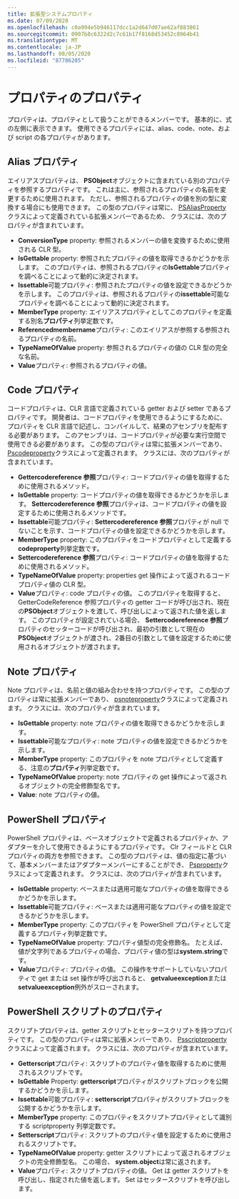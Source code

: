 ```yaml
---
title: 拡張型システムプロパティ
ms.date: 07/09/2020
ms.openlocfilehash: c0a994e5b946117dcc1a2d647d07ae62af883861
ms.sourcegitcommit: 0907b8c6322d2c7c61b17f8168d53452c8964b41
ms.translationtype: MT
ms.contentlocale: ja-JP
ms.lasthandoff: 08/05/2020
ms.locfileid: "87786205"
---
```

# <a name="ets-properties"></a>プロパティのプロパティ

プロパティは、プロパティとして扱うことができるメンバーです。 基本的に、式の左側に表示できます。 使用できるプロパティには、alias、code、note、および script の各プロパティがあります。

## <a name="alias-property"></a>Alias プロパティ

エイリアスプロパティは、 **PSObject**オブジェクトに含まれている別のプロパティを参照するプロパティです。 これは主に、参照されるプロパティの名前を変更するために使用されます。 ただし、参照されるプロパティの値を別の型に変換する場合にも使用できます。 この型のプロパティは常に、 [PSAliasProperty](/dotnet/api/system.management.automation.psaliasproperty)クラスによって定義されている拡張メンバーであるため、 クラスには、次のプロパティが含まれています。

- **ConversionType** property: 参照されるメンバーの値を変換するために使用される CLR 型。
- **IsGettable** property: 参照されたプロパティの値を取得できるかどうかを示します。
  このプロパティは、参照されるプロパティの**IsGettable**プロパティを調べることによって動的に決定されます。
- **Issettable**可能プロパティ: 参照されたプロパティの値を設定できるかどうかを示します。 このプロパティは、参照されるプロパティの**issettable**可能なプロパティを調べることによって動的に決定されます。
- **MemberType** property: エイリアスプロパティとしてこのプロパティを定義する別名**プロパティ**列挙定数です。
- **Referencedmembername**プロパティ: このエイリアスが参照する参照されるプロパティの名前。
- **TypeNameOfValue** property: 参照されるプロパティの値の CLR 型の完全な名前。
- **Value**プロパティ: 参照されるプロパティの値。

## <a name="code-property"></a>Code プロパティ

コードプロパティは、CLR 言語で定義されている getter および setter であるプロパティです。 開発者は、コードプロパティを使用できるようにするために、プロパティを CLR 言語で記述し、コンパイルして、結果のアセンブリを配布する必要があります。 このアセンブリは、コードプロパティが必要な実行空間で使用できる必要があります。 この型のプロパティは常に拡張メンバーであり、 [Pscodeproperty](/dotnet/api/system.management.automation.pscodeproperty)クラスによって定義されます。 クラスには、次のプロパティが含まれています。

- **Gettercodereference 参照**プロパティ: コードプロパティの値を取得するために使用されるメソッド。
- **IsGettable** property: コードプロパティの値を取得できるかどうかを示します。 **Settercodereference 参照**プロパティは、コードプロパティの値を設定するために使用されるメソッドです。
- **Issettable**可能プロパティ: **Settercodereference 参照**プロパティが null でないことを示す、コードプロパティの値を設定できるかどうかを示します。
- **MemberType** property: このプロパティをコードプロパティとして定義する**codeproperty**列挙定数です。
- **Settercodereference 参照**プロパティ: コードプロパティの値を取得するために使用されるメソッド。
- **TypeNameOfValue** property: properties get 操作によって返されるコードプロパティ値の CLR 型。
- **Value**プロパティ: code プロパティの値。 このプロパティを取得すると、GetterCodeReference 参照プロパティの getter コードが呼び出され、現在の**PSObject**オブジェクトを渡して、呼び出しによって返された値を返します。 このプロパティが設定されている場合、 **Settercodereference 参照**プロパティのセッターコードが呼び出され、最初の引数として現在の**PSObject**オブジェクトが渡され、2番目の引数として値を設定するために使用されるオブジェクトが渡されます。

## <a name="note-property"></a>Note プロパティ

Note プロパティは、名前と値の組み合わせを持つプロパティです。 この型のプロパティは常に拡張メンバーであり、 [psnoteproperty](/dotnet/api/system.management.automation.psnoteproperty)クラスによって定義されます。 クラスには、次のプロパティが含まれています。

- **IsGettable** property: note プロパティの値を取得できるかどうかを示します。
- **Issettable**可能なプロパティ: note プロパティの値を設定できるかどうかを示します。
- **MemberType** property: このプロパティを note プロパティとして定義する、注意の**プロパティ**列挙定数です。
- **TypeNameOfValue** property: note プロパティの get 操作によって返されるオブジェクトの完全修飾型名です。
- **Value**: note プロパティの値。

## <a name="powershell-property"></a>PowerShell プロパティ

PowerShell プロパティは、ベースオブジェクトで定義されるプロパティか、アダプターを介して使用できるようにするプロパティです。 Clr フィールドと CLR プロパティの両方を参照できます。 この型のプロパティは、値の指定に基づいて、基本メンバーまたはアダプターメンバーにすることができ、 [Psproperty](/dotnet/api/system.management.automation.psproperty)クラスによって定義されます。 クラスには、次のプロパティが含まれています。

- **IsGettable** property: ベースまたは適用可能なプロパティの値を取得できるかどうかを示します。
- **Issettable**可能プロパティ: ベースまたは適用可能なプロパティの値を設定できるかどうかを示します。
- **MemberType** property: このプロパティを PowerShell プロパティとして定義するプロパティ列挙定数です。
- **TypeNameOfValue** property: プロパティ値型の完全修飾名。 たとえば、値が文字列であるプロパティの場合、プロパティ値の型は**system.string**です。
- **Value**プロパティ: プロパティの値。 この操作をサポートしていないプロパティで get または set 操作が呼び出されると、 **getvalueexception**または**setvalueexception**例外がスローされます。

## <a name="powershell-script-property"></a>PowerShell スクリプトのプロパティ

スクリプトプロパティは、getter スクリプトとセッタースクリプトを持つプロパティです。 この型のプロパティは常に拡張メンバーであり、 [Psscriptproperty](/dotnet/api/system.management.automation.psscriptproperty)クラスによって定義されます。 クラスには、次のプロパティが含まれています。

- **Getterscript**プロパティ: スクリプトのプロパティ値を取得するために使用されるスクリプトです。
- **IsGettable** Property: **getterscript**プロパティがスクリプトブロックを公開するかどうかを示します。
- **Issettable**可能プロパティ: **setterscript**プロパティがスクリプトブロックを公開するかどうかを示します。
- **MemberType** property: このプロパティをスクリプトプロパティとして識別する scriptproperty 列挙定数です。
- **Setterscript**プロパティ: スクリプトのプロパティ値を設定するために使用されるスクリプトです。
- **TypeNameOfValue** property: getter スクリプトによって返されるオブジェクトの完全修飾型名。 この場合、 **system.object**は常に返されます。
- **Value**プロパティ: スクリプトプロパティの値。 Get は getter スクリプトを呼び出し、指定された値を返します。 Set はセッタースクリプトを呼び出します。
